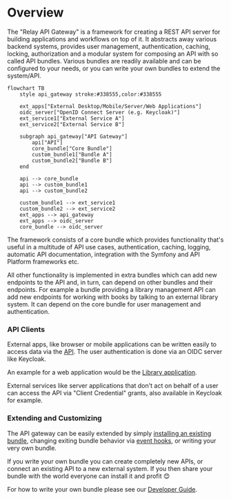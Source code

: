 # Overview

The "Relay API Gateway" is a framework for creating a REST API server for
building applications and workflows on top of it. It abstracts away various
backend systems, provides user management, authentication, caching, locking,
authorization and a modular system for composing an API with so called API
bundles. Various bundles are readily available and can be configured to your
needs, or you can write your own bundles to extend the system/API.

```mermaid
flowchart TB
    style api_gateway stroke:#338555,color:#338555

    ext_apps["External Desktop/Mobile/Server/Web Applications"]
    oidc_server["OpenID Connect Server (e.g. Keycloak)"]
    ext_service1["External Service A"]
    ext_service2["External Service B"]

    subgraph api_gateway["API Gateway"]
        api["API"]
        core_bundle["Core Bundle"]
        custom_bundle1["Bundle A"]
        custom_bundle2["Bundle B"]
    end

    api --> core_bundle
    api --> custom_bundle1
    api --> custom_bundle2

    custom_bundle1 --> ext_service1
    custom_bundle2 --> ext_service2
    ext_apps --> api_gateway
    ext_apps --> oidc_server
    core_bundle --> oidc_server
```

The framework consists of a core bundle which provides functionality that's
useful in a multitude of API use cases, authentication, caching, logging,
automatic API documentation, integration with the Symfony and API Platform
frameworks etc.

All other functionality is implemented in extra bundles which can add new
endpoints to the API and, in turn, can depend on other bundles and their
endpoints. For example a bundle providing a library management API can add new
endpoints for working with books by talking to an external library system. It
can depend on the core bundle for user management and authentication.

### API Clients

External apps, like browser or mobile applications can be written easily to
access data via the [API](#api). The user authentication is done via an OIDC
server like Keycloak.

An example for a web application would be the [Library
application](https://dbp-demo.tugraz.at/apps/sublibrary/en).

External services like server applications that don't act on behalf of a user
can access the API via "Client Credential" grants, also available in Keycloak
for example.

### Extending and Customizing

The API gateway can be easily extended by simply [installing an existing
bundle](./admin/extending_with_bundles.md), changing exiting bundle behavior via
[event hooks](./dev/hooks.md), or writing your very own bundle.

If you write your own bundle you can create completely new APIs, or connect an
existing API to a new external system. If you then share your bundle with the
world everyone can install it and profit 😊

For how to write your own bundle please see our [Developer Guide](./dev).
